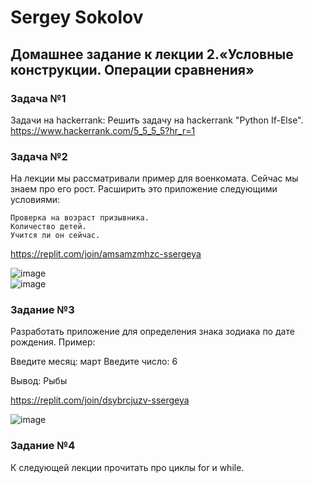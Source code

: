 # Sergey Sokolov  
## Домашнее задание к лекции 2.«Условные конструкции. Операции сравнения»
### Задача №1

Задачи на hackerrank:
Решить задачу на hackerrank "Python If-Else".  
https://www.hackerrank.com/5_5_5_5?hr_r=1
### Задача №2

На лекции мы рассматривали пример для военкомата. Сейчас мы знаем про его рост. Расширить это приложение следующими условиями:

    Проверка на возраст призывника.
    Количество детей.
    Учится ли он сейчас.
https://replit.com/join/amsamzmhzc-ssergeya  

![image](https://user-images.githubusercontent.com/93119897/206182085-07aadab1-a03b-493c-a131-8aadae780434.png)  
![image](https://user-images.githubusercontent.com/93119897/206182136-df59100f-e80d-4157-9850-8caeaabbb9a6.png)

### Задание №3

Разработать приложение для определения знака зодиака по дате рождения.
Пример:

Введите месяц: март
Введите число: 6

Вывод:
Рыбы  

https://replit.com/join/dsybrcjuzv-ssergeya  

![image](https://user-images.githubusercontent.com/93119897/206200672-daaf411c-db25-4e1f-8ea8-004176580244.png)

### Задание №4

К следующей лекции прочитать про циклы for и while.
